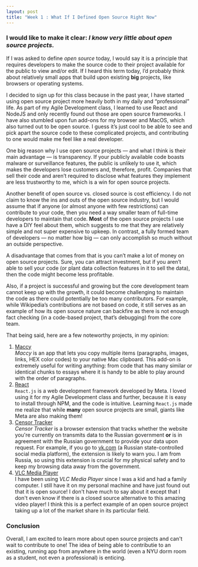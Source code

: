 ```yaml
---
layout: post
title: "Week 1 : What If I Defined Open Source Right Now"
---
```


### I would like to make it clear: _I know very little about open source projects._

If I was asked to define _open source_ today, I would say it is a principle that requires developers to make the source code to their project available for the public to view and/or edit. If I heard this term today, I’d probably think about relatively small apps that build upon existing **big** projects, like browsers or operating systems.

I decided to sign up for this class because in the past year, I have started using open source project more heavily both in my daily and “professional” life. As part of my Agile Development class, I learned to use React and NodeJS and only recently found out those are open source frameworks. I have also stumbled upon fun add-ons for my browser and MacOS, which also turned out to be open source. I guess it’s just cool to be able to see and pick apart the source code to these complicated projects, and contributing to one would make me feel like a real developer.

One big reason why I use open source projects — and what I think is their main advantage — is transparency. If your publicly available code boasts malware or surveillance features, the public is unlikely to use it, which makes the developers lose customers and, therefore, profit. Companies that sell their code and aren’t required to disclose what features they implement are less trustworthy to me, which is a win for open source projects.

Another benefit of open source vs. closed source is cost efficiency. I do not claim to know the ins and outs of the open source industry, but I would assume that if anyone (or almost anyone with few restrictions) can contribute to your code, then you need a way smaller team of full-time developers to maintain that code. **Most** of the open source projects I use have a DIY feel about them, which suggests to me that they are relatively simple and not super expensive to upkeep. In contrast, a fully formed team of developers — no matter how big — can only accomplish so much without an outside perspective.

A disadvantage that comes from that is you can’t make a lot of money on open source projects. Sure, you can attract investment, but if you aren’t able to sell your code (or plant data collection features in it to sell the data), then the code might become less profitable.

Also, if a project is successful and growing but the core development team cannot keep up with the growth, it could become challenging to maintain the code as there could potentially be too many contributors. For example, while Wikipedia’s contributions are not based on code, it still serves as an example of how its open source nature can backfire as there is not enough fact checking (in a code-based project, that’s debugging) from the core team.

That being said, here are a few noteworthy projects, in my opinion:

1. [Maccy][Maccy]    
 _Maccy_ is an app that lets you copy multiple items (paragraphs, images, links, HEX color codes) to your native Mac clipboard. This add-on is extremely useful for writing anything: from code that has many similar or identical chunks to essays where it is handy to be able to play around with the order of paragraphs.
2. [React][React]  
 `React.js` is a web development framework developed by Meta. I loved using it for my Agile Development class and further, because it is easy to install through NPM, and the code is intuitive. Learning `React.js` made me realize that while **many** open source projects are small, giants like Meta are also making them!
3. [Censor Tracker][CT]  
 _Censor Tracker_ is a browser extension that tracks whether the website you're currently on transmits data to the Russian government **or** is in agreement with the Russian government to provide your data upon request. For example, if you go to [vk.com][VK] (a Russian state-controlled social media platform), the extension is likely to warn you. I am from Russia, so using this extension is crucial for my physical safety and to keep my browsing data away from the government.
4. [VLC Media Player][VLC]  
 I have been using _VLC Media Player_ since I was a kid and had a family computer. I still have it on my personal machine and have just found out that it is open source! I don't have much to say about it except that I don't even know if there is a closed source alternative to this amazing video player! I think this is a perfect example of an open source project taking up a lot of the market share in its particular field.

### Conclusion

Overall, I am excited to learn more about open source projects and can't wait to contribute to one! The idea of being able to contributie to an existing, running app from anywhere in the world (even a NYU dorm room as a student, not even a professional) is enticing.


[Maccy]: [https://github.com/p0deje/Maccy]
[React]: [https://github.com/facebook/react]
[CT]: [https://github.com/censortracker/censortracker]
[VK]: [vk.com]
[VLC]: [https://github.com/videolan/vlc]



